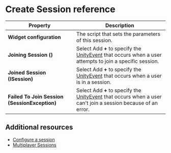 # Create Session reference

| **Property**                                  | **Description**                                                                                                                                                  |
|-----------------------------------------------|------------------------------------------------------------------------------------------------------------------------------------------------------------------|
| **Widget configuration**                      | The script that sets the parameters of this session.                                                                                                             |
| **Joining Session ()**                        | Select Add **+** to specify the [UnityEvent](https://docs.unity3d.com/Manual/UnityEvents.html) that occurs when a user attempts to join a specific session.      |
| **Joined Session (ISession)**                 | Select Add **+** to specify the [UnityEvent](https://docs.unity3d.com/Manual/UnityEvents.html) that occurs when a user is in a session.                          |
| **Failed To Join Session (SessionException)** | Select Add **+** to specify the [UnityEvent](https://docs.unity3d.com/Manual/UnityEvents.html) that occurs when a user can't join a session because of an error. |

## Additional resources
* [Configure a session](get-started-widget-configuration.md)
* [Multiplayer Sessions](https://docs.unity.com/ugs/en-us/manual/mps-sdk/manual)